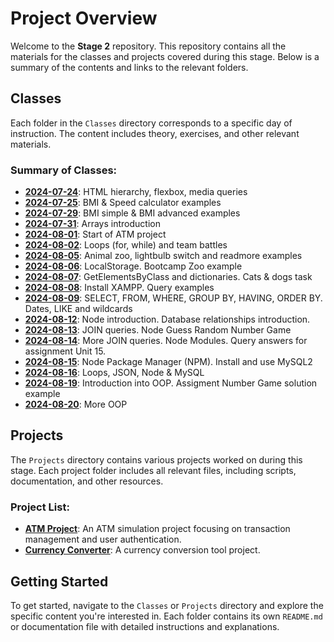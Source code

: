 # Project Overview

Welcome to the **Stage 2** repository. This repository contains all the materials for the classes and projects covered during this stage. Below is a summary of the contents and links to the relevant folders.

## Classes

Each folder in the `Classes` directory corresponds to a specific day of instruction. The content includes theory, exercises, and other relevant materials.

### Summary of Classes:

-   **[2024-07-24](./Classes/2024-07-24/)**: HTML hierarchy, flexbox, media queries
-   **[2024-07-25](./Classes/2024-07-25/)**: BMI & Speed calculator examples
-   **[2024-07-29](./Classes/2024-07-29/)**: BMI simple & BMI advanced examples
-   **[2024-07-31](./Classes/2024-07-31/)**: Arrays introduction
-   **[2024-08-01](./Classes/2024-08-01/)**: Start of ATM project
-   **[2024-08-02](./Classes/2024-08-02/)**: Loops (for, while) and team battles
-   **[2024-08-05](./Classes/2024-08-05/)**: Animal zoo, lightbulb switch and readmore examples
-   **[2024-08-06](./Classes/2024-08-06/)**: LocalStorage. Bootcamp Zoo example
-   **[2024-08-07](./Classes/2024-08-07/)**: GetElementsByClass and dictionaries. Cats & dogs task
-   **[2024-08-08](./Classes/2024-08-08/)**: Install XAMPP. Query examples
-   **[2024-08-09](./Classes/2024-08-09/)**: SELECT, FROM, WHERE, GROUP BY, HAVING, ORDER BY. Dates, LIKE and wildcards
-   **[2024-08-12](./Classes/2024-08-12/)**: Node introduction. Database relationships introduction.
-   **[2024-08-13](./Classes/2024-08-13/)**: JOIN queries. Node Guess Random Number Game
-   **[2024-08-14](./Classes/2024-08-14/)**: More JOIN queries. Node Modules. Query answers for assignment Unit 15.
-   **[2024-08-15](./Classes/2024-08-15/)**: Node Package Manager (NPM). Install and use MySQL2
-   **[2024-08-16](./Classes/2024-08-16/)**: Loops, JSON, Node & MySQL
-   **[2024-08-19](./Classes/2024-08-19/)**: Introduction into OOP. Assigment Number Game solution example
-   **[2024-08-20](./Classes/2024-08-20/)**: More OOP

## Projects

The `Projects` directory contains various projects worked on during this stage. Each project folder includes all relevant files, including scripts, documentation, and other resources.

### Project List:

-   **[ATM Project](./Projects/atm/)**: An ATM simulation project focusing on transaction management and user authentication.
-   **[Currency Converter](./Projects/currency/)**: A currency conversion tool project.

## Getting Started

To get started, navigate to the `Classes` or `Projects` directory and explore the specific content you're interested in. Each folder contains its own `README.md` or documentation file with detailed instructions and explanations.
